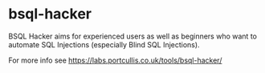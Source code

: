 # bsql-hacker
BSQL Hacker aims for experienced users as well as beginners who want to automate SQL Injections (especially Blind SQL Injections).

For more info see https://labs.portcullis.co.uk/tools/bsql-hacker/
